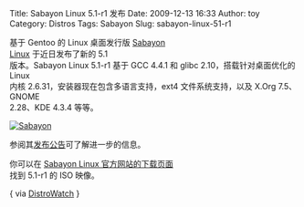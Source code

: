 Title: Sabayon Linux 5.1-r1 发布
Date: 2009-12-13 16:33
Author: toy
Category: Distros
Tags: Sabayon
Slug: sabayon-linux-51-r1

基于 Gentoo 的 Linux 桌面发行版 [Sabayon  
Linux](http://linuxtoy.org/archives/sabayon-linux.html)
于近日发布了新的 5.1  
版本。Sabayon Linux 5.1-r1 基于 GCC 4.4.1 和 glibc
2.10，搭载针对桌面优化的 Linux  
内核 2.6.31，安装器现在包含多语言支持，ext4 文件系统支持，以及 X.Org
7.5、GNOME  
2.28、KDE 4.3.4 等等。

[![Sabayon](http://i.linuxtoy.org/images/2009/12/sabayon-thumb.png)](http://i.linuxtoy.org/images/2009/12/sabayon.png)

参阅其[发布公告](http://forum.sabayonlinux.org/viewtopic.php?f=60&t=19265)可了解进一步的信息。

你可以在 [Sabayon Linux
官方网站的下载页面](http://www.sabayon.org/download)  
找到 5.1-r1 的 ISO 映像。

{ via [DistroWatch](http://distrowatch.com/?newsid=05817) }
